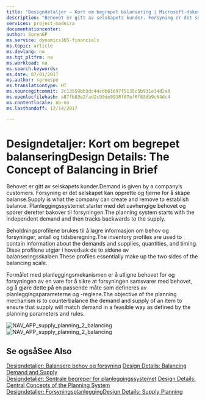 ```yaml
---
title: "Designdetaljer – Kort om begrepet balansering | Microsoft-dokumentasjon"
description: "Behovet er gitt av selskapets kunder. Forsyning er det selskapet kan opprette og fjerne for å skape balanse. Planleggingssystemet starter med det uavhengige behovet og sporer deretter bakover til forsyningen."
services: project-madeira
documentationcenter: 
author: SorenGP
ms.service: dynamics365-financials
ms.topic: article
ms.devlang: na
ms.tgt_pltfrm: na
ms.workload: na
ms.search.keywords: 
ms.date: 07/01/2017
ms.author: sgroespe
ms.translationtype: HT
ms.sourcegitcommit: 2c13559bb3dc44cdb61697f5135c5b931e34d2a8
ms.openlocfilehash: a87fb83e2fad2c99de9938f87ef6f83db9c64dc4
ms.contentlocale: nb-no
ms.lasthandoff: 12/14/2017

---
```

# <a name="design-details-the-concept-of-balancing-in-brief"></a><span data-ttu-id="f6a55-105">Designdetaljer: Kort om begrepet balansering</span><span class="sxs-lookup"><span data-stu-id="f6a55-105">Design Details: The Concept of Balancing in Brief</span></span>
<span data-ttu-id="f6a55-106">Behovet er gitt av selskapets kunder.</span><span class="sxs-lookup"><span data-stu-id="f6a55-106">Demand is given by a company’s customers.</span></span> <span data-ttu-id="f6a55-107">Forsyning er det selskapet kan opprette og fjerne for å skape balanse.</span><span class="sxs-lookup"><span data-stu-id="f6a55-107">Supply is what the company can create and remove to establish balance.</span></span> <span data-ttu-id="f6a55-108">Planleggingssystemet starter med det uavhengige behovet og sporer deretter bakover til forsyningen.</span><span class="sxs-lookup"><span data-stu-id="f6a55-108">The planning system starts with the independent demand and then tracks backwards to the supply.</span></span>  
  
 <span data-ttu-id="f6a55-109">Beholdningsprofilene brukes til å lagre informasjon om behov og forsyninger, antall og tidsberegning.</span><span class="sxs-lookup"><span data-stu-id="f6a55-109">The inventory profiles are used to contain information about the demands and supplies, quantities, and timing.</span></span> <span data-ttu-id="f6a55-110">Disse profilene utgjør i hovedsak de to sidene av balanseringsskalaen.</span><span class="sxs-lookup"><span data-stu-id="f6a55-110">These profiles essentially make up the two sides of the balancing scale.</span></span>  
  
 <span data-ttu-id="f6a55-111">Formålet med planleggingsmekanismen er å utligne behovet for og forsyningen av en vare for å sikre at forsyningen samsvarer med behovet, og å gjøre dette på en passende måte som defineres av planleggingsparameterne og -reglene.</span><span class="sxs-lookup"><span data-stu-id="f6a55-111">The objective of the planning mechanism is to counterbalance the demand and supply of an item to ensure that supply will match demand in a feasible way as defined by the planning parameters and rules.</span></span>  
  
 <span data-ttu-id="f6a55-112">![](media/nav_app_supply_planning_2_balancing.png "NAV_APP_supply_planning_2_balancing")</span><span class="sxs-lookup"><span data-stu-id="f6a55-112">![](media/nav_app_supply_planning_2_balancing.png "NAV_APP_supply_planning_2_balancing")</span></span>  
  
## <a name="see-also"></a><span data-ttu-id="f6a55-113">Se også</span><span class="sxs-lookup"><span data-stu-id="f6a55-113">See Also</span></span>  
 <span data-ttu-id="f6a55-114">[Designdetaljer: Balansere behov og forsyning](design-details-balancing-demand-and-supply.md) </span><span class="sxs-lookup"><span data-stu-id="f6a55-114">[Design Details: Balancing Demand and Supply](design-details-balancing-demand-and-supply.md) </span></span>  
 <span data-ttu-id="f6a55-115">[Designdetaljer: Sentrale begreper for planleggingssystemet](design-details-central-concepts-of-the-planning-system.md) </span><span class="sxs-lookup"><span data-stu-id="f6a55-115">[Design Details: Central Concepts of the Planning System](design-details-central-concepts-of-the-planning-system.md) </span></span>  
 [<span data-ttu-id="f6a55-116">Designdetaljer: Forsyningsplanlegging</span><span class="sxs-lookup"><span data-stu-id="f6a55-116">Design Details: Supply Planning</span></span>](design-details-supply-planning.md)

